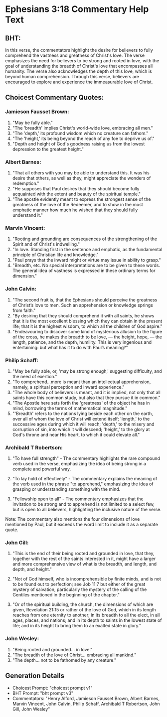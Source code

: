 # Ephesians 3:18 Commentary Help Text

## BHT:
In this verse, the commentators highlight the desire for believers to fully comprehend the vastness and greatness of Christ's love. The verse emphasizes the need for believers to be strong and rooted in love, with the goal of understanding the breadth of Christ's love that encompasses all humanity. The verse also acknowledges the depth of this love, which is beyond human comprehension. Through this verse, believers are encouraged to explore and experience the immeasurable love of Christ.

## Choicest Commentary Quotes:
### Jamieson Fausset Brown:
1. "May be fully able." 
2. "The 'breadth' implies Christ's world-wide love, embracing all men."
3. "The 'depth,' its profound wisdom which no creature can fathom."
4. "The 'height,' its being beyond the reach of any foe to deprive us of."
5. "Depth and height of God's goodness raising us from the lowest depression to the greatest height."

### Albert Barnes:
1. "That all others with you may be able to understand this. It was his desire that others, as well as they, might appreciate the wonders of redemption."
2. "He supposes that Paul desires that they should become fully acquainted with the extent and beauty of the spiritual temple."
3. "The apostle evidently meant to express the strongest sense of the greatness of the love of the Redeemer, and to show in the most emphatic manner how much he wished that they should fully understand it."

### Marvin Vincent:
1. "Rooting and grounding are consequences of the strengthening of the Spirit and of Christ's indwelling."
2. "In love. Standing first in the sentence and emphatic, as the fundamental principle of Christian life and knowledge."
3. "Paul prays that the inward might or virtue may issue in ability to grasp."
4. "Breadth, etc. No special interpretations are to be given to these words. The general idea of vastness is expressed in these ordinary terms for dimension."

### John Calvin:
1. "The second fruit is, that the Ephesians should perceive the greatness of Christ’s love to men. Such an apprehension or knowledge springs from faith."
2. "By desiring that they should comprehend it with all saints, he shows that it is the most excellent blessing which they can obtain in the present life; that it is the highest wisdom, to which all the children of God aspire."
3. "Endeavouring to discover some kind of mysterious allusion to the figure of the cross, he makes the breadth to be love, — the height, hope, — the length, patience, and the depth, humility. This is very ingenious and entertaining: but what has it to do with Paul’s meaning?"

### Philip Schaff:
1. "May be fully able, or, 'may be strong enough,' suggesting difficulty, and the need of exertion."
2. "To comprehend...more is meant than an intellectual apprehension, namely, a spiritual perception and inward experience."
3. "The whole body of believers is meant, and it is implied, not only that all saints have this common study, but also that they pursue it in common."
4. "The Apostle here sets forth the 'greatness' of the object he has in mind, borrowing the terms of mathematical magnitude."
5. "'Breadth' refers to the nations lying beside each other on the earth, over all of whom the love of Christ will extend itself; 'length,' to the successive ages during which it will reach; 'depth,' to the misery and corruption of sin, into which it will descend; 'height,' to the glory at God's throne and near His heart, to which it could elevate all."

### Archibald T Robertson:
1. "To have full strength" - The commentary highlights the rare compound verb used in the verse, emphasizing the idea of being strong in a complete and powerful way.

2. "To lay hold of effectively" - The commentary explains the meaning of the verb used in the phrase "to apprehend," emphasizing the idea of grasping or understanding something with the mind.

3. "Fellowship open to all" - The commentary emphasizes that the invitation to be strong and to apprehend is not limited to a select few, but is open to all believers, highlighting the inclusive nature of the verse.

Note: The commentary also mentions the four dimensions of love mentioned by Paul, but it exceeds the word limit to include it as a separate quote.

### John Gill:
1. "This is the end of their being rooted and grounded in love, that they, together with the rest of the saints interested in it, might have a larger and more comprehensive view of what is the breadth, and length, and depth, and height."

2. "Not of God himself, who is incomprehensible by finite minds, and is not to be found out to perfection; see Job 11:7 but either of the great mystery of salvation, particularly the mystery of the calling of the Gentiles mentioned in the beginning of the chapter."

3. "Or of the spiritual building, the church, the dimensions of which are given, Revelation 21:15 or rather of the love of God, which in its length reaches from one eternity to another; in its breadth to all the elect, in all ages, places, and nations; and in its depth to saints in the lowest state of life; and in its height to bring them to an exalted state in glory."

### John Wesley:
1. "Being rooted and grounded... in love." 
2. "The breadth of the love of Christ... embracing all mankind." 
3. "The depth... not to be fathomed by any creature."


## Generation Details
- Choicest Prompt: "choicest prompt v1"
- BHT Prompt: "bht prompt v3"
- Commentators: "Henry Alford, Jamieson Fausset Brown, Albert Barnes, Marvin Vincent, John Calvin, Philip Schaff, Archibald T Robertson, John Gill, John Wesley"
